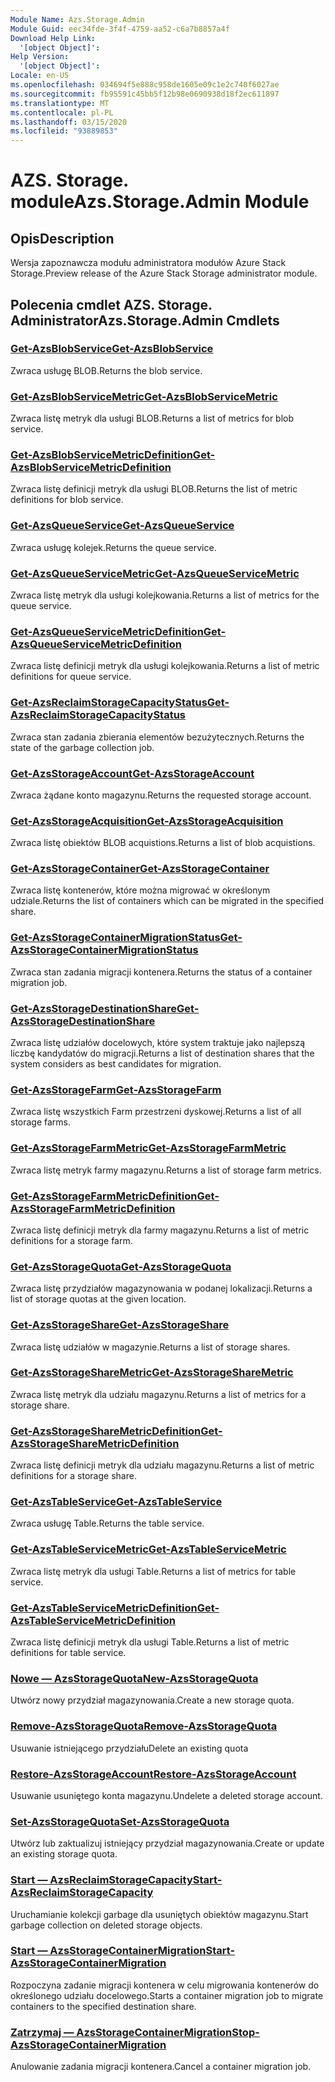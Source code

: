 ```yaml
---
Module Name: Azs.Storage.Admin
Module Guid: eec34fde-3f4f-4759-aa52-c6a7b8857a4f
Download Help Link:
  '[object Object]': 
Help Version:
  '[object Object]': 
Locale: en-US
ms.openlocfilehash: 034694f5e888c958de1605e09c1e2c740f6027ae
ms.sourcegitcommit: fb95591c45bb5f12b98e0690938d18f2ec611897
ms.translationtype: MT
ms.contentlocale: pl-PL
ms.lasthandoff: 03/15/2020
ms.locfileid: "93889853"
---
```

# <span data-ttu-id="6d0c5-101">AZS. Storage. module</span><span class="sxs-lookup"><span data-stu-id="6d0c5-101">Azs.Storage.Admin Module</span></span>
## <span data-ttu-id="6d0c5-102">Opis</span><span class="sxs-lookup"><span data-stu-id="6d0c5-102">Description</span></span>
<span data-ttu-id="6d0c5-103">Wersja zapoznawcza modułu administratora modułów Azure Stack Storage.</span><span class="sxs-lookup"><span data-stu-id="6d0c5-103">Preview release of the Azure Stack Storage administrator module.</span></span>  

## <span data-ttu-id="6d0c5-104">Polecenia cmdlet AZS. Storage. Administrator</span><span class="sxs-lookup"><span data-stu-id="6d0c5-104">Azs.Storage.Admin Cmdlets</span></span>
### [<span data-ttu-id="6d0c5-105">Get-AzsBlobService</span><span class="sxs-lookup"><span data-stu-id="6d0c5-105">Get-AzsBlobService</span></span>](Get-AzsBlobService.md)
<span data-ttu-id="6d0c5-106">Zwraca usługę BLOB.</span><span class="sxs-lookup"><span data-stu-id="6d0c5-106">Returns the blob service.</span></span>

### [<span data-ttu-id="6d0c5-107">Get-AzsBlobServiceMetric</span><span class="sxs-lookup"><span data-stu-id="6d0c5-107">Get-AzsBlobServiceMetric</span></span>](Get-AzsBlobServiceMetric.md)
<span data-ttu-id="6d0c5-108">Zwraca listę metryk dla usługi BLOB.</span><span class="sxs-lookup"><span data-stu-id="6d0c5-108">Returns a list of metrics for blob service.</span></span>

### [<span data-ttu-id="6d0c5-109">Get-AzsBlobServiceMetricDefinition</span><span class="sxs-lookup"><span data-stu-id="6d0c5-109">Get-AzsBlobServiceMetricDefinition</span></span>](Get-AzsBlobServiceMetricDefinition.md)
<span data-ttu-id="6d0c5-110">Zwraca listę definicji metryk dla usługi BLOB.</span><span class="sxs-lookup"><span data-stu-id="6d0c5-110">Returns the list of metric definitions for blob service.</span></span>

### [<span data-ttu-id="6d0c5-111">Get-AzsQueueService</span><span class="sxs-lookup"><span data-stu-id="6d0c5-111">Get-AzsQueueService</span></span>](Get-AzsQueueService.md)
<span data-ttu-id="6d0c5-112">Zwraca usługę kolejek.</span><span class="sxs-lookup"><span data-stu-id="6d0c5-112">Returns the queue service.</span></span>

### [<span data-ttu-id="6d0c5-113">Get-AzsQueueServiceMetric</span><span class="sxs-lookup"><span data-stu-id="6d0c5-113">Get-AzsQueueServiceMetric</span></span>](Get-AzsQueueServiceMetric.md)
<span data-ttu-id="6d0c5-114">Zwraca listę metryk dla usługi kolejkowania.</span><span class="sxs-lookup"><span data-stu-id="6d0c5-114">Returns a list of metrics for the queue service.</span></span>

### [<span data-ttu-id="6d0c5-115">Get-AzsQueueServiceMetricDefinition</span><span class="sxs-lookup"><span data-stu-id="6d0c5-115">Get-AzsQueueServiceMetricDefinition</span></span>](Get-AzsQueueServiceMetricDefinition.md)
<span data-ttu-id="6d0c5-116">Zwraca listę definicji metryk dla usługi kolejkowania.</span><span class="sxs-lookup"><span data-stu-id="6d0c5-116">Returns a list of metric definitions for queue service.</span></span>

### [<span data-ttu-id="6d0c5-117">Get-AzsReclaimStorageCapacityStatus</span><span class="sxs-lookup"><span data-stu-id="6d0c5-117">Get-AzsReclaimStorageCapacityStatus</span></span>](Get-AzsReclaimStorageCapacityStatus.md)
<span data-ttu-id="6d0c5-118">Zwraca stan zadania zbierania elementów bezużytecznych.</span><span class="sxs-lookup"><span data-stu-id="6d0c5-118">Returns the state of the garbage collection job.</span></span>

### [<span data-ttu-id="6d0c5-119">Get-AzsStorageAccount</span><span class="sxs-lookup"><span data-stu-id="6d0c5-119">Get-AzsStorageAccount</span></span>](Get-AzsStorageAccount.md)
<span data-ttu-id="6d0c5-120">Zwraca żądane konto magazynu.</span><span class="sxs-lookup"><span data-stu-id="6d0c5-120">Returns the requested storage account.</span></span>

### [<span data-ttu-id="6d0c5-121">Get-AzsStorageAcquisition</span><span class="sxs-lookup"><span data-stu-id="6d0c5-121">Get-AzsStorageAcquisition</span></span>](Get-AzsStorageAcquisition.md)
<span data-ttu-id="6d0c5-122">Zwraca listę obiektów BLOB acquistions.</span><span class="sxs-lookup"><span data-stu-id="6d0c5-122">Returns a list of blob acquistions.</span></span>

### [<span data-ttu-id="6d0c5-123">Get-AzsStorageContainer</span><span class="sxs-lookup"><span data-stu-id="6d0c5-123">Get-AzsStorageContainer</span></span>](Get-AzsStorageContainer.md)
<span data-ttu-id="6d0c5-124">Zwraca listę kontenerów, które można migrować w określonym udziale.</span><span class="sxs-lookup"><span data-stu-id="6d0c5-124">Returns the list of containers which can be migrated in the specified share.</span></span>

### [<span data-ttu-id="6d0c5-125">Get-AzsStorageContainerMigrationStatus</span><span class="sxs-lookup"><span data-stu-id="6d0c5-125">Get-AzsStorageContainerMigrationStatus</span></span>](Get-AzsStorageContainerMigrationStatus.md)
<span data-ttu-id="6d0c5-126">Zwraca stan zadania migracji kontenera.</span><span class="sxs-lookup"><span data-stu-id="6d0c5-126">Returns the status of a container migration job.</span></span>

### [<span data-ttu-id="6d0c5-127">Get-AzsStorageDestinationShare</span><span class="sxs-lookup"><span data-stu-id="6d0c5-127">Get-AzsStorageDestinationShare</span></span>](Get-AzsStorageDestinationShare.md)
<span data-ttu-id="6d0c5-128">Zwraca listę udziałów docelowych, które system traktuje jako najlepszą liczbę kandydatów do migracji.</span><span class="sxs-lookup"><span data-stu-id="6d0c5-128">Returns a list of destination shares that the system considers as best candidates for migration.</span></span>

### [<span data-ttu-id="6d0c5-129">Get-AzsStorageFarm</span><span class="sxs-lookup"><span data-stu-id="6d0c5-129">Get-AzsStorageFarm</span></span>](Get-AzsStorageFarm.md)
<span data-ttu-id="6d0c5-130">Zwraca listę wszystkich Farm przestrzeni dyskowej.</span><span class="sxs-lookup"><span data-stu-id="6d0c5-130">Returns a list of all storage farms.</span></span>

### [<span data-ttu-id="6d0c5-131">Get-AzsStorageFarmMetric</span><span class="sxs-lookup"><span data-stu-id="6d0c5-131">Get-AzsStorageFarmMetric</span></span>](Get-AzsStorageFarmMetric.md)
<span data-ttu-id="6d0c5-132">Zwraca listę metryk farmy magazynu.</span><span class="sxs-lookup"><span data-stu-id="6d0c5-132">Returns a list of storage farm metrics.</span></span>

### [<span data-ttu-id="6d0c5-133">Get-AzsStorageFarmMetricDefinition</span><span class="sxs-lookup"><span data-stu-id="6d0c5-133">Get-AzsStorageFarmMetricDefinition</span></span>](Get-AzsStorageFarmMetricDefinition.md)
<span data-ttu-id="6d0c5-134">Zwraca listę definicji metryk dla farmy magazynu.</span><span class="sxs-lookup"><span data-stu-id="6d0c5-134">Returns a list of metric definitions for a storage farm.</span></span>

### [<span data-ttu-id="6d0c5-135">Get-AzsStorageQuota</span><span class="sxs-lookup"><span data-stu-id="6d0c5-135">Get-AzsStorageQuota</span></span>](Get-AzsStorageQuota.md)
<span data-ttu-id="6d0c5-136">Zwraca listę przydziałów magazynowania w podanej lokalizacji.</span><span class="sxs-lookup"><span data-stu-id="6d0c5-136">Returns a list of storage quotas at the given location.</span></span>

### [<span data-ttu-id="6d0c5-137">Get-AzsStorageShare</span><span class="sxs-lookup"><span data-stu-id="6d0c5-137">Get-AzsStorageShare</span></span>](Get-AzsStorageShare.md)
<span data-ttu-id="6d0c5-138">Zwraca listę udziałów w magazynie.</span><span class="sxs-lookup"><span data-stu-id="6d0c5-138">Returns a list of storage shares.</span></span>

### [<span data-ttu-id="6d0c5-139">Get-AzsStorageShareMetric</span><span class="sxs-lookup"><span data-stu-id="6d0c5-139">Get-AzsStorageShareMetric</span></span>](Get-AzsStorageShareMetric.md)
<span data-ttu-id="6d0c5-140">Zwraca listę metryk dla udziału magazynu.</span><span class="sxs-lookup"><span data-stu-id="6d0c5-140">Returns a list of metrics for a storage share.</span></span>

### [<span data-ttu-id="6d0c5-141">Get-AzsStorageShareMetricDefinition</span><span class="sxs-lookup"><span data-stu-id="6d0c5-141">Get-AzsStorageShareMetricDefinition</span></span>](Get-AzsStorageShareMetricDefinition.md)
<span data-ttu-id="6d0c5-142">Zwraca listę definicji metryk dla udziału magazynu.</span><span class="sxs-lookup"><span data-stu-id="6d0c5-142">Returns a list of metric definitions for a storage share.</span></span>

### [<span data-ttu-id="6d0c5-143">Get-AzsTableService</span><span class="sxs-lookup"><span data-stu-id="6d0c5-143">Get-AzsTableService</span></span>](Get-AzsTableService.md)
<span data-ttu-id="6d0c5-144">Zwraca usługę Table.</span><span class="sxs-lookup"><span data-stu-id="6d0c5-144">Returns the table service.</span></span>

### [<span data-ttu-id="6d0c5-145">Get-AzsTableServiceMetric</span><span class="sxs-lookup"><span data-stu-id="6d0c5-145">Get-AzsTableServiceMetric</span></span>](Get-AzsTableServiceMetric.md)
<span data-ttu-id="6d0c5-146">Zwraca listę metryk dla usługi Table.</span><span class="sxs-lookup"><span data-stu-id="6d0c5-146">Returns a list of metrics for table service.</span></span>

### [<span data-ttu-id="6d0c5-147">Get-AzsTableServiceMetricDefinition</span><span class="sxs-lookup"><span data-stu-id="6d0c5-147">Get-AzsTableServiceMetricDefinition</span></span>](Get-AzsTableServiceMetricDefinition.md)
<span data-ttu-id="6d0c5-148">Zwraca listę definicji metryk dla usługi Table.</span><span class="sxs-lookup"><span data-stu-id="6d0c5-148">Returns a list of metric definitions for table service.</span></span>

### [<span data-ttu-id="6d0c5-149">Nowe — AzsStorageQuota</span><span class="sxs-lookup"><span data-stu-id="6d0c5-149">New-AzsStorageQuota</span></span>](New-AzsStorageQuota.md)
<span data-ttu-id="6d0c5-150">Utwórz nowy przydział magazynowania.</span><span class="sxs-lookup"><span data-stu-id="6d0c5-150">Create a new storage quota.</span></span>

### [<span data-ttu-id="6d0c5-151">Remove-AzsStorageQuota</span><span class="sxs-lookup"><span data-stu-id="6d0c5-151">Remove-AzsStorageQuota</span></span>](Remove-AzsStorageQuota.md)
<span data-ttu-id="6d0c5-152">Usuwanie istniejącego przydziału</span><span class="sxs-lookup"><span data-stu-id="6d0c5-152">Delete an existing quota</span></span>

### [<span data-ttu-id="6d0c5-153">Restore-AzsStorageAccount</span><span class="sxs-lookup"><span data-stu-id="6d0c5-153">Restore-AzsStorageAccount</span></span>](Restore-AzsStorageAccount.md)
<span data-ttu-id="6d0c5-154">Usuwanie usuniętego konta magazynu.</span><span class="sxs-lookup"><span data-stu-id="6d0c5-154">Undelete a deleted storage account.</span></span>

### [<span data-ttu-id="6d0c5-155">Set-AzsStorageQuota</span><span class="sxs-lookup"><span data-stu-id="6d0c5-155">Set-AzsStorageQuota</span></span>](Set-AzsStorageQuota.md)
<span data-ttu-id="6d0c5-156">Utwórz lub zaktualizuj istniejący przydział magazynowania.</span><span class="sxs-lookup"><span data-stu-id="6d0c5-156">Create or update an existing storage quota.</span></span>

### [<span data-ttu-id="6d0c5-157">Start — AzsReclaimStorageCapacity</span><span class="sxs-lookup"><span data-stu-id="6d0c5-157">Start-AzsReclaimStorageCapacity</span></span>](Start-AzsReclaimStorageCapacity.md)
<span data-ttu-id="6d0c5-158">Uruchamianie kolekcji garbage dla usuniętych obiektów magazynu.</span><span class="sxs-lookup"><span data-stu-id="6d0c5-158">Start garbage collection on deleted storage objects.</span></span>

### [<span data-ttu-id="6d0c5-159">Start — AzsStorageContainerMigration</span><span class="sxs-lookup"><span data-stu-id="6d0c5-159">Start-AzsStorageContainerMigration</span></span>](Start-AzsStorageContainerMigration.md)
<span data-ttu-id="6d0c5-160">Rozpoczyna zadanie migracji kontenera w celu migrowania kontenerów do określonego udziału docelowego.</span><span class="sxs-lookup"><span data-stu-id="6d0c5-160">Starts a container migration job to migrate containers to the specified destination share.</span></span>

### [<span data-ttu-id="6d0c5-161">Zatrzymaj — AzsStorageContainerMigration</span><span class="sxs-lookup"><span data-stu-id="6d0c5-161">Stop-AzsStorageContainerMigration</span></span>](Stop-AzsStorageContainerMigration.md)
<span data-ttu-id="6d0c5-162">Anulowanie zadania migracji kontenera.</span><span class="sxs-lookup"><span data-stu-id="6d0c5-162">Cancel a container migration job.</span></span>

